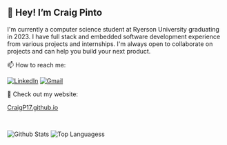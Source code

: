 ## 👋 Hey! I’m Craig Pinto

I'm currently a computer science student at Ryerson University graduating in 2023. I have full stack and embedded software development experience from various projects and internships. I'm always open to collaborate on projects and can help you build your next product.

📫 How to reach me:

[![LinkedIn](https://img.shields.io/badge/CraigP17-%230077B5.svg?style=flat-square&logo=Linkedin&logoColor=white&link=https://www.linkedin.com/in/cpinto17/)](https://www.linkedin.com/in/cpinto17/)
[![Gmail](https://img.shields.io/badge/-CraigPinto17@gmail.com-c14438?style=flat-square&logo=Gmail&logoColor=white&link=mailto:craigpinto17@gmail.com)](mailto:craigpinto17@gmail.com)

🔗 Check out my website: 

[CraigP17.github.io](https://craigp17.github.io)

<br>

![Github Stats](https://github-readme-stats.vercel.app/api?username=CraigP17&count_private=true&include_all_commits=true&show_icons=true&theme=codeSTACKr&hide=issues)
![Top Languagess](https://github-readme-stats.vercel.app/api/top-langs/?username=CraigP17&theme=codeSTACKr&layout=compact&hide=Roff&langs_count=5)

<!---
CraigP17/CraigP17 is a ✨ special ✨ repository because its `README.md` (this file) appears on your GitHub profile.
You can click the Preview link to take a look at your changes.
--->
